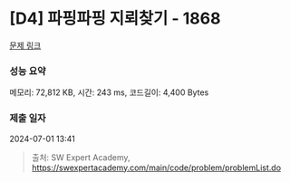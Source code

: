 # [D4] 파핑파핑 지뢰찾기 - 1868 

[문제 링크](https://swexpertacademy.com/main/code/problem/problemDetail.do?contestProbId=AV5LwsHaD1MDFAXc) 

### 성능 요약

메모리: 72,812 KB, 시간: 243 ms, 코드길이: 4,400 Bytes

### 제출 일자

2024-07-01 13:41



> 출처: SW Expert Academy, https://swexpertacademy.com/main/code/problem/problemList.do